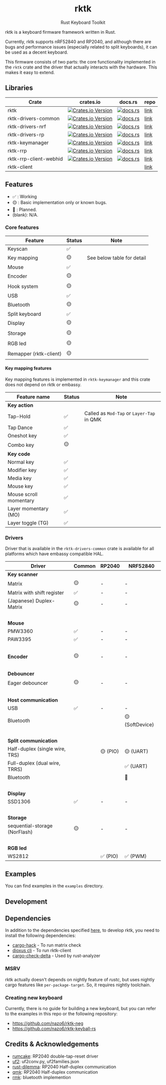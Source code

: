<h1 align="center">rktk</h1>
<p align="center">Rust Keyboard Toolkit</p>

rktk is a keyboard firmware framework written in Rust.

Currently, rktk supports nRF52840 and RP2040, and although there are bugs and
performance issues (especially related to split keyboards), it can be used as a
decent keyboard.

This firmware consists of two parts: the core functionality implemented in the
`rktk` crate and the driver that actually interacts with the hardware. This
makes it easy to extend.

## Libraries

| Crate                  | crates.io                                                                                                                       | docs.rs                                                                                                    | repo                                                                         |
| ---------------------- | ------------------------------------------------------------------------------------------------------------------------------- | ---------------------------------------------------------------------------------------------------------- | ---------------------------------------------------------------------------- |
| rktk                   | [![Crates.io Version](https://img.shields.io/crates/v/rktk)](https://crates.io/crates/rktk)                                     | [![docs.rs](https://img.shields.io/docsrs/rktk)](https://docs.rs/rktk)                                     | [link](https://github.com/nazo6/rktk/tree/master/lib/rktk)                   |
| rktk-drivers-common    | [![Crates.io Version](https://img.shields.io/crates/v/rktk-drivers-common)](https://crates.io/crates/rktk-drivers-common)       | [![docs.rs](https://img.shields.io/docsrs/rktk-drivers-common)](https://docs.rs/rktk-drivers-common)       | [link](https://github.com/nazo6/rktk/tree/master/lib/rktk-drivers-common)    |
| rktk-drivers-nrf       | [![Crates.io Version](https://img.shields.io/crates/v/rktk-drivers-nrf)](https://crates.io/crates/rktk-drivers-nrf)             | [![docs.rs](https://img.shields.io/docsrs/rktk-drivers-nrf)](https://docs.rs/rktk-drivers-nrf)             | [link](https://github.com/nazo6/rktk/tree/master/lib/rktk-drivers-nrf)       |
| rktk-drivers-rp        | [![Crates.io Version](https://img.shields.io/crates/v/rktk-drivers-rp)](https://crates.io/crates/rktk-drivers-rp)               | [![docs.rs](https://img.shields.io/docsrs/rktk-drivers-rp)](https://docs.rs/rktk-drivers-rp)               | [link](https://github.com/nazo6/rktk/tree/master/lib/rktk-drivers-rp)        |
| rktk-keymanager        | [![Crates.io Version](https://img.shields.io/crates/v/rktk-keymanager)](https://crates.io/crates/rktk-keymanager)               | [![docs.rs](https://img.shields.io/docsrs/rktk-keymanager)](https://docs.rs/rktk-keymanager)               | [link](https://github.com/nazo6/rktk/tree/master/lib/rktk-keymanager)        |
| rktk-rrp               | [![Crates.io Version](https://img.shields.io/crates/v/rktk-rrp)](https://crates.io/crates/rktk-rrp)                             | [![docs.rs](https://img.shields.io/docsrs/rktk-rrp)](https://docs.rs/rktk-rrp)                             | [link](https://github.com/nazo6/rktk/tree/master/lib/rktk-rrp)               |
| rktk-rrp-client-webhid | [![Crates.io Version](https://img.shields.io/crates/v/rktk-rrp-client-webhid)](https://crates.io/crates/rktk-rrp-client-webhid) | [![docs.rs](https://img.shields.io/docsrs/rktk-rrp-client-webhid)](https://docs.rs/rktk-rrp-client-webhid) | [link](https://github.com/nazo6/rktk/tree/master/lib/rktk-rrp-client-webhid) |
| rktk-client            |                                                                                                                                 |                                                                                                            | [link](https://github.com/nazo6/rktk/tree/master/tools/rktk-client)          |

## Features

- ✅ : Working
- 🟡 : Basic implementation only or known bugs.
- 🔴 : Planned.
- (blank): N/A.

### Core features

| Feature                | Status | Note                       |
| ---------------------- | ------ | -------------------------- |
| Keyscan                | ✅     |                            |
| Key mapping            | 🟡     | See below table for detail |
| Mouse                  | ✅     |                            |
| Encoder                | 🟡     |                            |
| Hook system            | 🟡     |                            |
| USB                    | ✅     |                            |
| Bluetooth              | 🟡     |                            |
| Split keyboard         | ✅     |                            |
| Display                | 🟡     |                            |
| Storage                | 🟡     |                            |
| RGB led                | 🟡     |                            |
| Remapper (rktk-client) | 🟡     |                            |

#### Key mapping features

Key mapping features is implemented in `rktk-keymanager` and this crate does not
depend on rktk or embassy.

| Feature name           | Status | Note                                      |
| ---------------------- | ------ | ----------------------------------------- |
| **Key action**         |        |                                           |
| Tap-Hold               | ✅     | Called as `Mod-Tap` or `Layer-Tap` in QMK |
| Tap Dance              | ✅     |                                           |
| Oneshot key            | ✅     |                                           |
| Combo key              | 🟡     |                                           |
| **Key code**           |        |                                           |
| Normal key             | ✅     |                                           |
| Modifier key           | ✅     |                                           |
| Media key              | ✅     |                                           |
| Mouse key              | ✅     |                                           |
| Mouse scroll momentary | ✅     |                                           |
| Layer momentary (MO)   | ✅     |                                           |
| Layer toggle (TG)      | ✅     |                                           |

### Drivers

Driver that is available in the `rktk-drivers-common` crate is available for all
platforms which have embassy compatible HAL.

| Driver                         | Common | RP2040   | NRF52840        |
| ------------------------------ | ------ | -------- | --------------- |
| **Key scanner**                |        |          |                 |
| Matrix                         | 🟡     | -        | -               |
| Matrix with shift register     | ✅     | -        | -               |
| (Japanese) Duplex-Matrix       | 🟡     | -        | -               |
| &nbsp;                         |        |          |                 |
| **Mouse**                      |        |          |                 |
| PMW3360                        | ✅     | -        | -               |
| PAW3395                        | ✅     | -        | -               |
| &nbsp;                         |        |          |                 |
| **Encoder**                    | 🟡     | -        | -               |
| &nbsp;                         |        |          |                 |
| **Debouncer**                  |        |          |                 |
| Eager debouncer                | 🟡     | -        | -               |
| &nbsp;                         |        |          |                 |
| **Host communication**         |        |          |                 |
| USB                            | ✅     | -        | -               |
| Bluetooth                      |        |          | 🟡 (SoftDevice) |
| &nbsp;                         |        |          |                 |
| **Split communication**        |        |          |                 |
| Half-duplex (single wire, TRS) |        | 🟡 (PIO) | 🟡 (UART)       |
| Full-duplex (dual wire, TRRS)  |        |          | ✅ (UART)       |
| Bluetooth                      |        |          | 🔴              |
| &nbsp;                         |        |          |                 |
| **Display**                    |        |          |                 |
| SSD1306                        | ✅     | -        | -               |
| &nbsp;                         |        |          |                 |
| **Storage**                    |        |          |                 |
| sequential-storage (NorFlash)  | 🟡     | -        | -               |
| &nbsp;                         |        |          |                 |
| **RGB led**                    |        |          |                 |
| WS2812                         |        | ✅ (PIO) | ✅ (PWM)        |

## Examples

You can find examples in the `examples` directory.

## Development

## Dependencies

In addition to the dependencies specified [here](https://rktk.nazo6.dev/docs), to develop rktk, you need to install the following dependencies:
- [cargo-hack](https://github.com/taiki-e/cargo-hack) - To run matrix check
- [dioxus cli](https://crates.io/crates/dioxus-cli) - To run rktk-client
- [cargo-check-delta](https://github.com/nazo6/cargo-check-delta) - Used by rust-analyzer

### MSRV

rktk actually doesn't depends on nightly feature of _rustc_, but uses nightly
cargo features like `per-package-target`. So, it requires nightly toolchain.

### Creating new keyboard

Currently, there is no guide for building a new keyboard, but you can refer to
the examples in this repo or the following repository:

- https://github.com/nazo6/rktk-neg
- https://github.com/nazo6/rktk-keyball-rs

## Credits & Acknowledgements

- [rumcake](https://github.com/Univa/rumcake): RP2040 double-tap-reset driver
- [uf2](https://github.com/microsoft/uf2): uf2conv.py, uf2families.json
- [rust-dilemma](https://github.com/simmsb/rusty-dilemma): RP2040 Half-duplex
  communication
- [qmk](https://github.com/qmk/qmk_firmware): RP2040 Half-duplex communication
- [rmk](https://github.com/HaoboGu/rmk): bluetooth implemention
